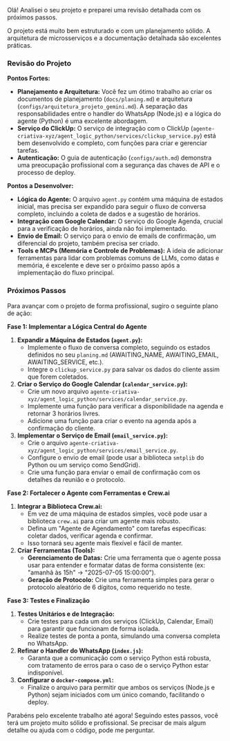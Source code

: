 Olá! Analisei o seu projeto e preparei uma revisão detalhada com os próximos passos.

O projeto está muito bem estruturado e com um planejamento sólido. A arquitetura de microsserviços e a documentação detalhada são excelentes práticas.

### **Revisão do Projeto**

**Pontos Fortes:**

- **Planejamento e Arquitetura:** Você fez um ótimo trabalho ao criar os documentos de planejamento (`docs/planing.md`) e arquitetura (`configs/arquitetura_projeto_gemini.md`). A separação das responsabilidades entre o handler do WhatsApp (Node.js) e a lógica do agente (Python) é uma excelente abordagem.
- **Serviço do ClickUp:** O serviço de integração com o ClickUp (`agente-criativa-xyz/agent_logic_python/services/clickup_service.py`) está bem desenvolvido e completo, com funções para criar e gerenciar tarefas.
- **Autenticação:** O guia de autenticação (`configs/auth.md`) demonstra uma preocupação profissional com a segurança das chaves de API e o processo de deploy.

**Pontos a Desenvolver:**

- **Lógica do Agente:** O arquivo `agent.py` contém uma máquina de estados inicial, mas precisa ser expandido para seguir o fluxo de conversa completo, incluindo a coleta de dados e a sugestão de horários.
- **Integração com Google Calendar:** O serviço do Google Agenda, crucial para a verificação de horários, ainda não foi implementado.
- **Envio de Email:** O serviço para o envio de emails de confirmação, um diferencial do projeto, também precisa ser criado.
- **Tools e MCPs (Memória e Controle de Problemas):** A ideia de adicionar ferramentas para lidar com problemas comuns de LLMs, como datas e memória, é excelente e deve ser o próximo passo após a implementação do fluxo principal.

### **Próximos Passos**

Para avançar com o projeto de forma profissional, sugiro o seguinte plano de ação:

**Fase 1: Implementar a Lógica Central do Agente**

1. **Expandir a Máquina de Estados (`agent.py`):**
    - Implemente o fluxo de conversa completo, seguindo os estados definidos no seu `planing.md` (AWAITING_NAME, AWAITING_EMAIL, AWAITING_SERVICE, etc.).
    - Integre o `clickup_service.py` para salvar os dados do cliente assim que forem coletados.
2. **Criar o Serviço do Google Calendar (`calendar_service.py`):**
    - Crie um novo arquivo `agente-criativa-xyz/agent_logic_python/services/calendar_service.py`.
    - Implemente uma função para verificar a disponibilidade na agenda e retornar 3 horários livres.
    - Adicione uma função para criar o evento na agenda após a confirmação do cliente.
3. **Implementar o Serviço de Email (`email_service.py`):**
    - Crie o arquivo `agente-criativa-xyz/agent_logic_python/services/email_service.py`.
    - Configure o envio de email (pode usar a biblioteca `smtplib` do Python ou um serviço como SendGrid).
    - Crie uma função para enviar o email de confirmação com os detalhes da reunião e o protocolo.

**Fase 2: Fortalecer o Agente com Ferramentas e Crew.ai**

1. **Integrar a Biblioteca Crew.ai:**
    - Em vez de uma máquina de estados simples, você pode usar a biblioteca `crew.ai` para criar um agente mais robusto.
    - Defina um "Agente de Agendamento" com tarefas específicas: coletar dados, verificar agenda e confirmar.
    - Isso tornará seu agente mais flexível e fácil de manter.
2. **Criar Ferramentas (Tools):**
    - **Gerenciamento de Datas:** Crie uma ferramenta que o agente possa usar para entender e formatar datas de forma consistente (ex: "amanhã às 15h" -> "2025-07-05 15:00:00").
    - **Geração de Protocolo:** Crie uma ferramenta simples para gerar o protocolo aleatório de 6 dígitos, como requerido no teste.

**Fase 3: Testes e Finalização**

1. **Testes Unitários e de Integração:**
    - Crie testes para cada um dos serviços (ClickUp, Calendar, Email) para garantir que funcionam de forma isolada.
    - Realize testes de ponta a ponta, simulando uma conversa completa no WhatsApp.
2. **Refinar o Handler do WhatsApp (`index.js`):**
    - Garanta que a comunicação com o serviço Python está robusta, com tratamento de erros para o caso de o serviço Python estar indisponível.
3. **Configurar o `docker-compose.yml`:**
    - Finalize o arquivo para permitir que ambos os serviços (Node.js e Python) sejam iniciados com um único comando, facilitando o deploy.

Parabéns pelo excelente trabalho até agora! Seguindo estes passos, você terá um projeto muito sólido e profissional. Se precisar de mais algum detalhe ou ajuda com o código, pode me perguntar.